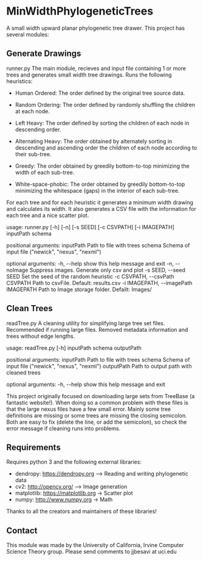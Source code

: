 # MinWidthPhylogeneticTrees

A small width upward planar phylogenetic tree drawer.
This project has several modules:

## Generate Drawings

runner.py
The main module, recieves and input file containing 1 or more trees and generates small width tree drawings.
Runs the following heuristics:
  - Human Ordered: The order defined by the original tree source data.

  - Random Ordering: The order defined by randomly shuffling the children at each node.

  - Left Heavy: The order defined by sorting the children of each node in descending order.

  - Alternating Heavy: The order obtained by alternately sorting in descending and ascending order the children of each node according to their sub-tree.

  - Greedy: The order obtained by greedily bottom-to-top minimizing the width of each sub-tree. 

  - White-space-phobic: The order obtained by greedily bottom-to-top minimizing the whitespace (gaps) in the interior of each sub-tree. 

For each tree and for each heuristic it generates a minimum width drawing and calculates its width. 
It also generates a CSV file with the information for each tree and a nice scatter plot. 

usage: runner.py [-h] [-n] [-s SEED] [-c CSVPATH] [-i IMAGEPATH]
                 inputPath schema

positional arguments:
  inputPath             Path to file with trees
  schema                Schema of input file ("newick", "nexus", "nexml")

optional arguments:
  -h, --help            show this help message and exit
  -n, --noImage         Suppress images. Generate only csv and plot
  -s SEED, --seed SEED  Set the seed of the random heuristic
  -c CSVPATH, --csvPath CSVPATH
                        Path to csvFile. Default: results.csv
  -i IMAGEPATH, --imagePath IMAGEPATH
                        Path to Image storage folder. Defailt: Images/

## Clean Trees

readTree.py
A cleaning utility for simplifying large tree set files. Recommended if running large files.
Removed metadata information and trees without edge lengths. 

usage: readTree.py [-h] inputPath schema outputPath

positional arguments:
  inputPath   Path to file with trees
  schema      Schema of input file ("newick", "nexus", "nexml")
  outputPath  Path to output path with cleaned trees

optional arguments:
  -h, --help  show this help message and exit
  
This project originally focused on downloading large sets from TreeBase (a fantastic website!). When doing so a common problem with these files is that the large nexus files have a few small error. Mainly some tree definitions are missing or some trees are missing the closing semicolon. Both are easy to fix (delete the line, or add the semicolon), so check the error message if cleaning runs into problems. 
  
## Requirements
  
Requires python 3 and the following external libraries:
  
  - dendropy: https://dendropy.org --> Reading and writing phylogenetic data
  - cv2: http://opencv.org/ --> Image generation
  - matplotlib: https://matplotlib.org -> Scatter plot
  - numpy: http://www.numpy.org -> Math

Thanks to all the creators and maintainers of these libraries!

## Contact

This module was made by the University of California, Irvine Computer Science Theory group.
Please send comments to jjbesavi at uci.edu
